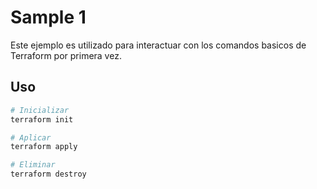 # Sample 1

Este ejemplo es utilizado para interactuar con los comandos basicos de Terraform
por primera vez.

## Uso

```sh
# Inicializar
terraform init

# Aplicar
terraform apply

# Eliminar
terraform destroy
```
